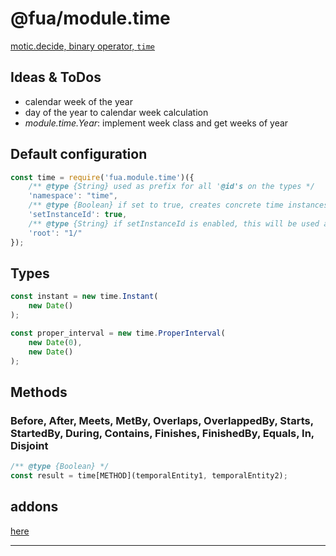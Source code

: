 # @fua/module.time

[motic.decide, binary operator, `time`](https://github.com/nicosResearchAndDevelopment/nrd-motic/blob/master/decide/operator/time.md)

## Ideas & ToDos

- calendar week of the year
- day of the year to calendar week calculation
- _module.time.Year_: implement week class and get weeks of year

## Default configuration

```javascript
const time = require('fua.module.time')({
    /** @type {String} used as prefix for all '@id's on the types */
    'namespace': "time",
    /** @type {Boolean} if set to true, creates concrete time instances with an '@id' */
    'setInstanceId': true,
    /** @type {String} if setInstanceId is enabled, this will be used as first part of the '@id' */
    'root': "1/"
});
```

## Types

```javascript
const instant = new time.Instant(
    new Date()
);

const proper_interval = new time.ProperInterval(
    new Date(0),
    new Date()
);
```

## Methods

### Before, After, Meets, MetBy, Overlaps, OverlappedBy, Starts, StartedBy, During, Contains, Finishes, FinishedBy, Equals, In, Disjoint

```javascript
/** @type {Boolean} */
const result = time[METHOD](temporalEntity1, temporalEntity2);
```

## addons

[here](./src/addon/README.md)


---
